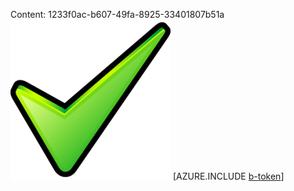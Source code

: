 Content: 1233f0ac-b607-49fa-8925-33401807b51a![image](abd9c9f0-9fc9-40c4-bf73-c23886fd9668.png)
[AZURE.INCLUDE [b-token](26ea2bd4-2551-42a4-ac7e-94e2d4fc9942.md)]
